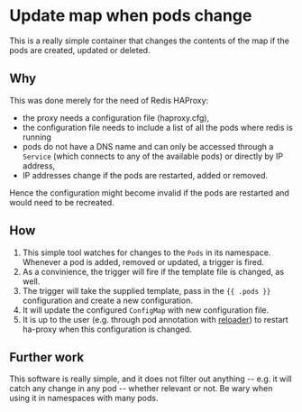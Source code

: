 Update map when pods change
===========================

This is a really simple container that changes the contents of the map if the pods
are created, updated or deleted.

Why
---

This was done merely for the need of Redis HAProxy:
- the proxy needs a configuration file (haproxy.cfg),
- the configuration file needs to include a list of all the pods where redis is running
- pods do not have a DNS name and can only be accessed through a `Service` (which connects
  to any of the available pods) or directly by IP address,
- IP addresses change if the pods are restarted, added or removed.

Hence the configuration might become invalid if the pods are restarted and would need
to be recreated.

How
---

1. This simple tool watches for changes to the `Pods` in its namespace. Whenever a pod 
   is  added, removed or updated, a trigger is fired.
1. As a convinience, the trigger will fire if the template file is changed, as well.
1. The trigger will take the supplied template, pass in the `{{ .pods }}` configuration
   and create a new configuration.
1. It will update the configured `ConfigMap` with new configuration file.
1. It is up to the user (e.g. through pod annotation with [reloader](https://github.com/stakater/Reloader))
   to restart ha-proxy when this configuration is changed.
   
Further work
------------

This software is really simple, and it does not filter out anything -- e.g. it will catch
any change in any pod -- whether relevant or not. Be wary when using it in namespaces with
many pods.

